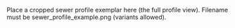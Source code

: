 Place a cropped sewer profile exemplar here (the full profile view). Filename must be sewer_profile_example.png (variants allowed).
